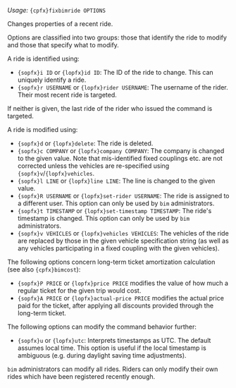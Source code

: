 *Usage:* `{cpfx}fixbimride OPTIONS`

Changes properties of a recent ride.

Options are classified into two groups: those that identify the ride to modify and those that specify what to modify.

A ride is identified using:

* `{sopfx}i ID` or `{lopfx}id ID`: The ID of the ride to change. This can uniquely identify a ride.
* `{sopfx}r USERNAME` or `{lopfx}rider USERNAME`: The username of the rider. Their most recent ride is targeted.

If neither is given, the last ride of the rider who issued the command is targeted.

A ride is modified using:

* `{sopfx}d` or `{lopfx}delete`: The ride is deleted.
* `{sopfx}c COMPANY` or `{lopfx}company COMPANY`: The company is changed to the given value. Note that mis-identified fixed couplings etc. are not corrected unless the vehicles are re-specified using `{sopfx}v`/`{lopfx}vehicles`.
* `{sopfx}l LINE` or `{lopfx}line LINE`: The line is changed to the given value.
* `{sopfx}R USERNAME` or `{lopfx}set-rider USERNAME`: The ride is assigned to a different user. This option can only be used by `bim` administrators.
* `{sopfx}t TIMESTAMP` or `{lopfx}set-timestamp TIMESTAMP`: The ride's timestamp is changed. This option can only be used by `bim` administrators.
* `{sopfx}v VEHICLES` or `{lopfx}vehicles VEHICLES`: The vehicles of the ride are replaced by those in the given vehicle specification string (as well as any vehicles participating in a fixed coupling with the given vehicles).

The following options concern long-term ticket amortization calculation (see also `{cpfx}bimcost`):

* `{sopfx}P PRICE` or `{lopfx}price PRICE` modifies the value of how much a regular ticket for the given trip would cost.
* `{sopfx}A PRICE` or `{lopfx}actual-price PRICE` modifies the actual price paid for the ticket, after applying all discounts provided through the long-term ticket.

The following options can modify the command behavior further:

* `{sopfx}u` or `{lopfx}utc`: Interprets timestamps as UTC. The default assumes local time. This option is useful if the local timestamp is ambiguous (e.g. during daylight saving time adjustments).

`bim` administrators can modify all rides. Riders can only modify their own rides which have been registered recently enough.

